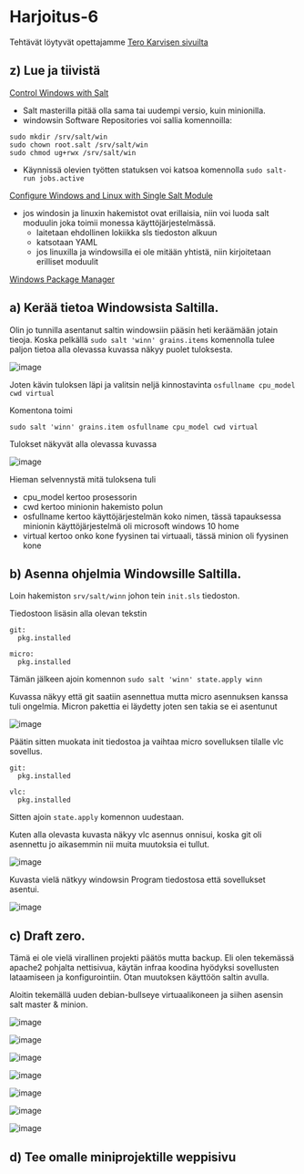 # Harjoitus-6


Tehtävät löytyvät opettajamme [Tero Karvisen sivuilta](https://terokarvinen.com/2021/configuration-management-systems-palvelinten-hallinta-ict4tn022-2021-autumn/#h6-ikkuna-ja-projekti)

## z) Lue ja tiivistä 

[Control Windows with Salt](https://terokarvinen.com/2018/control-windows-with-salt/)

* Salt masterilla pitää olla sama tai uudempi versio, kuin minionilla.
*  windowsin Software Repositories voi sallia komennoilla:
 ```
sudo mkdir /srv/salt/win
sudo chown root.salt /srv/salt/win
sudo chmod ug+rwx /srv/salt/win
 ```
 * Käynnissä olevien työtten statuksen voi katsoa komennolla `sudo salt-run jobs.active`


[Configure Windows and Linux with Single Salt Module](https://terokarvinen.com/2018/configure-windows-and-linux-with-salt-jinja-if-else-and-grains/)

* jos windosin ja linuxin hakemistot ovat erillaisia, niin voi luoda salt moduulin joka toimii monessa käyttöjärjestelmässä. 
  * laitetaan ehdollinen lokiikka sls tiedoston alkuun
  * katsotaan YAML 
  * jos linuxilla ja windowsilla ei ole mitään yhtistä, niin kirjoitetaan erilliset moduulit

[Windows Package Manager](https://docs.saltproject.io/en/latest/topics/windows/windows-package-manager.html)



## a) Kerää tietoa Windowsista Saltilla.

Olin jo tunnilla asentanut saltin windowsiin pääsin heti keräämään jotain tieoja. Koska pelkällä `sudo salt 'winn' grains.items` komennolla tulee paljon tietoa alla olevassa kuvassa näkyy puolet tuloksesta.  

![image](https://user-images.githubusercontent.com/93308960/144883071-67be5556-e68d-4383-8398-dba029144cfa.png)

Joten kävin tuloksen läpi ja valitsin neljä kinnostavinta `osfullname cpu_model cwd virtual`

Komentona toimi 
```
sudo salt 'winn' grains.item osfullname cpu_model cwd virtual

```

Tulokset näkyvät alla olevassa kuvassa 

![image](https://user-images.githubusercontent.com/93308960/144847916-b0705c3f-541a-4741-83a8-376de7687f13.png)

Hieman selvennystä mitä tuloksena tuli

* cpu_model kertoo prosessorin 
* cwd kertoo minionin hakemisto polun
* osfullname kertoo käyttöjärjestelmän koko nimen, tässä tapauksessa minionin käyttöjärjestelmä oli microsoft windows 10 home
* virtual kertoo onko kone fyysinen tai virtuaali, tässä minion oli fyysinen kone


## b) Asenna ohjelmia Windowsille Saltilla.

Loin hakemiston `srv/salt/winn` johon tein `init.sls` tiedoston. 

Tiedostoon lisäsin alla olevan tekstin
 
```
git:
  pkg.installed

micro:
  pkg.installed
```
Tämän jälkeen ajoin komennon `sudo salt 'winn' state.apply winn`

Kuvassa näkyy että git saatiin asennettua mutta micro asennuksen kanssa tuli ongelmia.
Micron pakettia ei läydetty joten sen takia se ei asentunut

![image](https://user-images.githubusercontent.com/93308960/144851126-1043e979-4199-4119-b164-fac40da6b75e.png)

Päätin sitten muokata init tiedostoa ja vaihtaa micro sovelluksen tilalle vlc sovellus.

```
git:
  pkg.installed

vlc:
  pkg.installed
```
Sitten ajoin `state.apply` komennon uudestaan.

Kuten alla olevasta kuvasta näkyy vlc asennus onnisui, koska git oli asennettu jo aikasemmin nii muita muutoksia ei tullut.

![image](https://user-images.githubusercontent.com/93308960/144857886-c98349e8-fe63-47be-9e0d-e2bb51379906.png)


Kuvasta vielä nätkyy windowsin Program tiedostosa että sovellukset asentui.

![image](https://user-images.githubusercontent.com/93308960/144862133-4e6d2ebb-a833-43c7-9bea-c8c6f07861c7.png)


## c) Draft zero.

Tämä ei ole vielä virallinen projekti päätös mutta backup. Eli olen tekemässä apache2 pohjalta nettisivua, käytän infraa koodina hyödyksi sovellusten lataamiseen ja konfigurointiin. Otan muutoksen käyttöön saltin avulla.

Aloitin tekemällä uuden debian-bullseye virtuaalikoneen ja siihen asensin salt master & minion. 


![image](https://user-images.githubusercontent.com/93308960/145073179-507690d1-0e4e-472a-89a0-720d8f8b4c75.png)


![image](https://user-images.githubusercontent.com/93308960/145073234-08c90899-a67e-48e0-9684-c31bed3e3e39.png)


![image](https://user-images.githubusercontent.com/93308960/145077502-2dee1508-c5d1-4b35-91e7-cec7417ab598.png)



![image](https://user-images.githubusercontent.com/93308960/145077291-625c37a4-0c54-4f9d-9104-83b7c1e827ae.png)


![image](https://user-images.githubusercontent.com/93308960/145079774-a0af2ddf-e9e4-4efc-90ac-a756b190d81d.png)


![image](https://user-images.githubusercontent.com/93308960/145079811-d3bc5068-3d52-4ee8-9c9c-f323fba6943c.png)


![image](https://user-images.githubusercontent.com/93308960/145080851-76fc8e23-f9f6-40aa-b990-f0c7dc64cb9d.png)



## d) Tee omalle miniprojektille weppisivu



